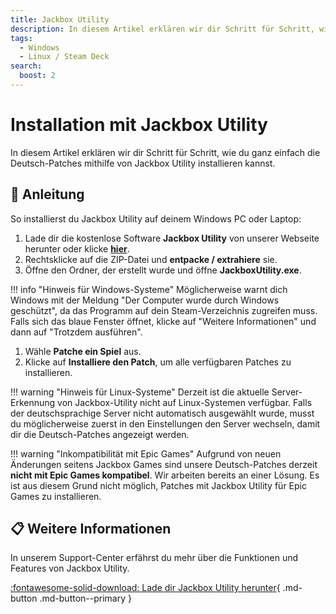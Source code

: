 ```yaml
---
title: Jackbox Utility
description: In diesem Artikel erklären wir dir Schritt für Schritt, wie du ganz einfach die Deutsch-Patches mithilfe von Jackbox Utility installieren kannst.
tags:
  - Windows
  - Linux / Steam Deck
search:
  boost: 2
---
```


# Installation mit Jackbox Utility

In diesem Artikel erklären wir dir Schritt für Schritt, wie du ganz einfach die Deutsch-Patches mithilfe von Jackbox Utility installieren kannst.

## :blue_book: Anleitung

So installierst du Jackbox Utility auf deinem Windows PC oder Laptop:

1. Lade dir die kostenlose Software **Jackbox Utility** von unserer Webseite herunter oder klicke [**hier**](https://github.com/AlexisL61/JackboxUtilityUpdater/releases/latest/download/JackboxUtility_Windows.zip). 
2. Rechtsklicke auf die ZIP-Datei und **entpacke / extrahiere** sie.
3. Öffne den Ordner, der erstellt wurde und öffne **JackboxUtility.exe**.

!!! info "Hinweis für Windows-Systeme"
    Möglicherweise warnt dich Windows mit der Meldung "Der Computer wurde durch Windows geschützt", da das Programm auf dein Steam-Verzeichnis zugreifen muss. Falls sich das blaue Fenster öffnet, klicke auf "Weitere Informationen" und dann auf "Trotzdem ausführen".

1. Wähle **Patche ein Spiel** aus.
2. Klicke auf **Installiere den Patch**, um alle verfügbaren Patches zu installieren.

!!! warning "Hinweis für Linux-Systeme"
    Derzeit ist die aktuelle Server-Erkennung von Jackbox-Utility nicht auf Linux-Systemen verfügbar. Falls der deutschsprachige Server nicht automatisch ausgewählt wurde, musst du möglicherweise zuerst in den Einstellungen den Server wechseln, damit dir die Deutsch-Patches angezeigt werden.

!!! warning "Inkompatibilität mit Epic Games"
    Aufgrund von neuen Änderungen seitens Jackbox Games sind unsere Deutsch-Patches derzeit **nicht mit Epic Games kompatibel**. Wir arbeiten bereits an einer Lösung. Es ist aus diesem Grund nicht möglich, Patches mit Jackbox Utility für Epic Games zu installieren.

## :clipboard: Weitere Informationen

In unserem Support-Center erfährst du mehr über die Funktionen und Features von Jackbox Utility.

[:fontawesome-solid-download: Lade dir Jackbox Utility herunter](https://jackboxpatch.de/downloads){ .md-button .md-button--primary }